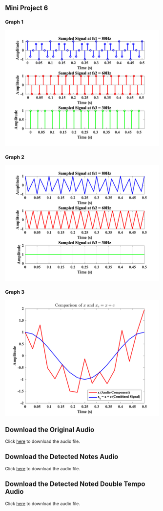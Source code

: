 ## Mini Project 6 
### Graph 1
![Graph1](../assets/figures/mini_project_6_fig_1.png "Graph1")
### Graph 2
![Graph2](../assets/figures/mini_project_6_fig_2.png "Graph2")
### Graph 3
![Graph3](../assets/figures/mini_project_6_fig_3.png "Graph3")

## Download the Original Audio
Click [here](../assets/audio/AuntRhody.wav) to download the audio file.

## Download the Detected Notes Audio
Click [here](../assets/audio/Detected_Notes.wav) to download the audio file.

## Download the Detected Noted Double Tempo Audio
Click [here](../assets/audio/Detected_Notes_DoubleTempo.wav) to download the audio file.
